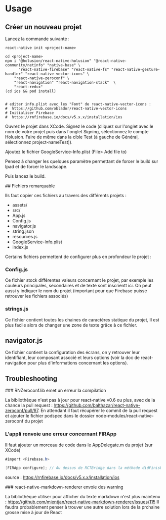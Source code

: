# Usage

## Créer un nouveau projet

Lancez la commande suivante :

```
react-native init <project-name>

cd <project-name>
npm i "@holusion/react-native-holusion" "@react-native-community/netinfo" "native-base" \
      "react-native-firebase" "react-native-fs" "react-native-gesture-handler" "react-native-vector-icons" \
    "react-native-zeroconf" \
    "react-navigation" "react-navigation-stack"  \
    "react-redux"
(cd ios && pod install)


# editer info.plist avec les "Font" de react-native-vector-icons : 
#  https://github.com/oblador/react-native-vector-icons
# Initialiser Firebase 
#  https://rnfirebase.io/docs/v5.x.x/installation/ios
```

Ouvrez le projet dans XCode. Signez le code (cliquez sur l'onglet avec le nom de votre projet
puis dans l'onglet Signing, sélectionnez le compte Holusion. Faire de même dans la cible Test (à gauche de Général, sélectionnez project-nameTest)).

Ajoutez le fichier GoogleService-Info.plist (File> Add file to)

Pensez à changer les quelques paramètre permettant de forcer le build sur Ipad et de forcer le landscape.

Puis lancez le build.

## Fichiers remarquable

Ils faut copier ces fichiers au travers des différents projets :

- assets/
- src/
- App.js
- Config.js
- navigator.js
- string.json
- resources.js
- GoogleService-Info.plist
- index.js

Certains fichiers permettent de configurer plus en profondeur le projet :

### Config.js

Ce fichier stock différentes valeurs concernant le projet, par exemple les couleurs principales, secondaires et de texte sont inscrientt ici.
On peut aussi y indiquer le nom du projet (important pour que Firebase puisse retrouver les fichiers associés)

### strings.js

Ce fichier contient toutes les chaines de caractères statique du projet, Il est plus facile alors de changer une zone de texte grâce à ce fichier.

## navigator.js

Ce fichier contient la configuration des écrans, on y retrouver leur identifiant, leur composant associé et leurs options (voir la doc de react-navigation pour plus d'informations concernant les options).

## Troubleshooting

### RNZeroconf.lib emet un erreur  la compilation

La bibliothèque n'est pas à jour pour react-native v0.6 ou plus, avec de la chance la pull request : https://github.com/balthazar/react-native-zeroconf/pull/97. En attendant il
faut récupérer le commit de la pull request et ajouter le fichier podspec dans le dossier node-modules/react-native-zeroconf du projet

### L'appli renvoie une erreur concernant FIRApp

Il faut ajouter un morceau de code dans le AppDelegate.m du projet (sur XCode)

```c#
#import <Firebase.h>

[FIRApp configure]; // Au dessus de RCTBridge dans la méthode didFinishLaunchingWithOptions
```

source : https://rnfirebase.io/docs/v5.x.x/installation/ios

### react-native-markdown-renderer envoie des warning

La bibliothèque utiliser pour afficher du texte markdown n'est plus maintenu : https://github.com/mientjan/react-native-markdown-renderer/issues/115
Il faudra probablement penser à trouver une autre solution lors de la prchaine grosse mise à jour de React